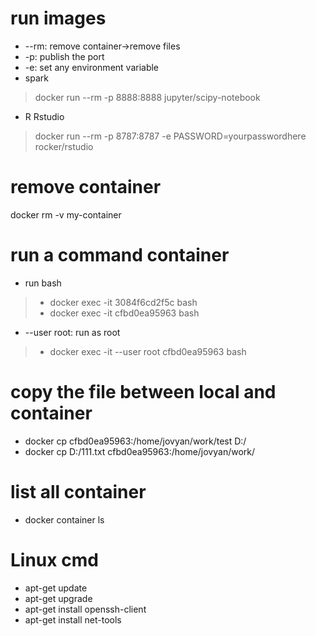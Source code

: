 # run images
- --rm: remove container->remove files
- -p: publish the port
- -e: set any environment variable
- spark
> docker run --rm -p 8888:8888 jupyter/scipy-notebook
- R Rstudio
> docker run --rm -p 8787:8787 -e PASSWORD=yourpasswordhere rocker/rstudio

# remove  container
docker rm -v my-container

# run a command container
- run bash
>- docker exec -it 3084f6cd2f5c bash
>- docker exec -it cfbd0ea95963 bash
- --user root: run as root
>- docker exec -it --user root cfbd0ea95963 bash

# copy the file between local and container
- docker cp cfbd0ea95963:/home/jovyan/work/test D:/
- docker cp D:/111.txt  cfbd0ea95963:/home/jovyan/work/

# list all container
- docker container ls


# Linux cmd
- apt-get update
- apt-get upgrade
- apt-get install openssh-client
- apt-get install net-tools
